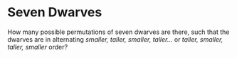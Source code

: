 # Seven Dwarves

How many possible permutations of seven dwarves are there, such that the dwarves are in alternating *smaller, taller, smaller, taller...* or *taller, smaller, taller, smaller* order?
